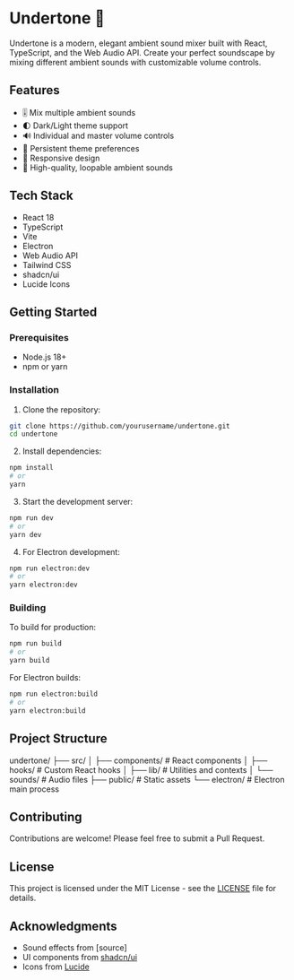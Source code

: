 # Undertone 🎵

Undertone is a modern, elegant ambient sound mixer built with React, TypeScript, and the Web Audio API. Create your perfect soundscape by mixing different ambient sounds with customizable volume controls.

## Features

- 🎚️ Mix multiple ambient sounds
- 🌓 Dark/Light theme support
- 🔊 Individual and master volume controls
- 💾 Persistent theme preferences
- 🎯 Responsive design
- 🎵 High-quality, loopable ambient sounds

## Tech Stack

- React 18
- TypeScript
- Vite
- Electron
- Web Audio API
- Tailwind CSS
- shadcn/ui
- Lucide Icons

## Getting Started

### Prerequisites

- Node.js 18+
- npm or yarn

### Installation

1. Clone the repository:

```bash
git clone https://github.com/yourusername/undertone.git
cd undertone
```

2. Install dependencies:

```bash
npm install
# or
yarn
```

3. Start the development server:

```bash
npm run dev
# or
yarn dev
```

4. For Electron development:

```bash
npm run electron:dev
# or
yarn electron:dev
```

### Building

To build for production:

```bash
npm run build
# or
yarn build
```

For Electron builds:

```bash
npm run electron:build
# or
yarn electron:build
```

## Project Structure

undertone/
├── src/
│ ├── components/ # React components
│ ├── hooks/ # Custom React hooks
│ ├── lib/ # Utilities and contexts
│ └── sounds/ # Audio files
├── public/ # Static assets
└── electron/ # Electron main process

## Contributing

Contributions are welcome! Please feel free to submit a Pull Request.

## License

This project is licensed under the MIT License - see the [LICENSE](LICENSE) file for details.

## Acknowledgments

- Sound effects from [source]
- UI components from [shadcn/ui](https://ui.shadcn.com)
- Icons from [Lucide](https://lucide.dev)